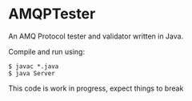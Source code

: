 # AMQPTester
An AMQ Protocol tester and validator written in Java.

Compile and run using:
```
$ javac *.java
$ java Server
```

This code is work in progress, expect things to break

